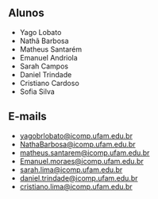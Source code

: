 ## Alunos
- Yago Lobato  
- Nathã Barbosa  
- Matheus Santarém  
- Emanuel Andriola  
- Sarah Campos  
- Daniel Trindade  
- Cristiano Cardoso  
- Sofia Silva  

## E-mails
- yagobrlobato@icomp.ufam.edu.br  
- NathaBarbosa@icomp.ufam.edu.br  
- matheus.santarem@icomp.ufam.edu.br  
- Emanuel.moraes@icomp.ufam.edu.br  
- sarah.lima@icomp.ufam.edu.br  
- daniel.trindade@icomp.ufam.edu.br  
- cristiano.lima@icomp.ufam.edu.br  
